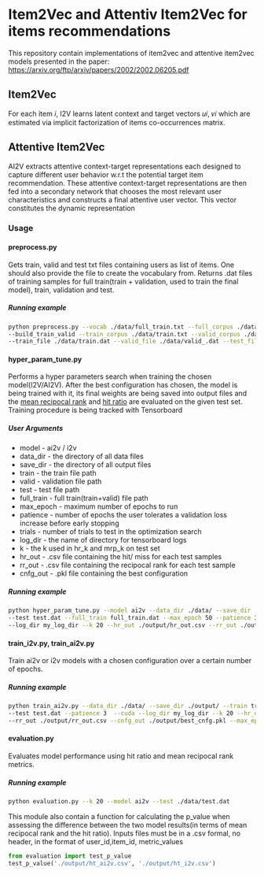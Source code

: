 # Item2Vec and Attentiv Item2Vec for items recommendations

This repository contain implementations of item2vec and attentive item2vec models presented in the paper:
https://arxiv.org/ftp/arxiv/papers/2002/2002.06205.pdf

## Item2Vec
For each item 𝑖, I2V learns latent context and target vectors 𝑢𝑖, 𝑣𝑖 which are estimated via implicit 
factorization of items co-occurrences matrix.

## Attentive Item2Vec
AI2V extracts attentive context-target representations each
designed to capture different user behavior w.r.t the potential
target item recommendation. These attentive context-target
representations are then fed into a secondary network that
chooses the most relevant user characteristics and constructs
a final attentive user vector. This vector constitutes the
dynamic representation 

### Usage
#### preprocess.py
Gets train, valid and test txt files containing users as list of items. One should also provide the file 
to create the vocabulary from. Returns .dat files of training samples for full train(train + validation, 
used to train the final model), train, validation and test.

##### Running example
```bash
python preprocess.py --vocab ./data/full_train.txt --full_corpus ./data/full_train.txt --test_corpus ./data/test.txt 
--build_train_valid --train_corpus ./data/train.txt --valid_corpus ./data/valid.txt --full_train_file ./data/full_train.dat 
--train_file ./data/train.dat --valid_file ./data/valid_.dat --test_file ./data/test.dat
```
#### hyper_param_tune.py
Performs a hyper parameters search when training the chosen model(I2V/AI2V). After the best configuration has chosen,
the model is being trained with it, its final weights are being saved into output files and the 
[mean recipocal rank](https://en.wikipedia.org/wiki/Mean_reciprocal_rank) and [hit ratio](https://en.wikipedia.org/wiki/Hit_rate)
are evaluated on the given test set. Training procedure is being tracked with Tensorboard  

##### User Arguments
* model - ai2v / i2v
* data_dir - the directory of all data files
* save_dir - the directory of all output files
* train - the train file path
* valid - validation file path
* test - test file path
* full_train - full train(train+valid) file path
* max_epoch - maximum number of epochs to run
* patience - number of epochs the user tolerates a validation loss increase before early stopping
* trials - number of trials to test in the optimization search
* log_dir - the name of directory for tensorboard logs
* k - the k used in hr_k and mrp_k on test set
* hr_out - .csv file containing the hit/ miss for each test samples
* rr_out - .csv file containing the recipocal rank for each test sample
* cnfg_out - .pkl file containing the best configuration 

##### Running example
```bash
python hyper_param_tune.py --model ai2v --data_dir ./data/ --save_dir ./output/ --train train.dat --valid valid.dat 
--test test.dat --full_train full_train.dat --max_epoch 50 --patience 3 --trials 5 --cuda 
--log_dir my_log_dir --k 20 --hr_out ./output/hr_out.csv --rr_out ./output/rr_out.csv --cnfg_out ./output/best_cnfg.pkl
```

#### train_i2v.py, train_ai2v.py
Train ai2v or i2v models with a chosen configuration over a certain number of epochs.

##### Running example
```bash
python train_ai2v.py --data_dir ./data/ --save_dir ./output/ --train train.dat 
--test test.dat --patience 3  --cuda --log_dir my_log_dir --k 20 --hr_out ./output/hr_out.csv 
--rr_out ./output/rr_out.csv --cnfg_out ./output/best_cnfg.pkl --max_epoch 50
```

#### evaluation.py
Evaluates model performance using hit ratio and mean recipocal rank metrics.
##### Running example
```bash
python evaluation.py --k 20 --model ai2v --test ./data/test.dat
```

This module also contain a function for calculating the p_value when assessing 
the difference between the two model results(in terms of mean recipocal rank and 
the hit ratio). Inputs files must be in a .csv formal, no header, 
in the format of user_id,item_id, metric_values

```python
from evaluation import test_p_value
test_p_value('./output/ht_ai2v.csv', './output/ht_i2v.csv')
```
